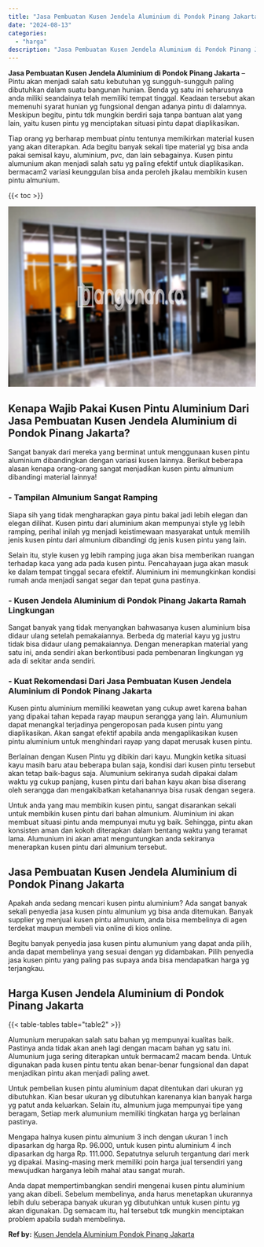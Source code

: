 ```yaml
---
title: "Jasa Pembuatan Kusen Jendela Aluminium di Pondok Pinang Jakarta"
date: "2024-08-13"
categories: 
  - "harga"
description: "Jasa Pembuatan Kusen Jendela Aluminium di Pondok Pinang Jakarta. Anda dapat mempertimbangkan sendiri mengenai kusen pintu aluminium yang akan dibeli. Sebelum..."
---
```


**Jasa Pembuatan Kusen Jendela Aluminium di Pondok Pinang Jakarta** – Pintu akan menjadi salah satu kebutuhan yg sungguh-sungguh paling dibutuhkan dalam suatu bangunan hunian. Benda yg satu ini seharusnya anda miliki seandainya telah memiliki tempat tinggal. Keadaan tersebut akan memenuhi syarat hunian yg fungsional dengan adanya pintu di dalamnya. Meskipun begitu, pintu tdk mungkin berdiri saja tanpa bantuan alat yang lain, yaitu kusen pintu yg menciptakan situasi pintu dapat diaplikasikan.

Tiap orang yg berharap membuat pintu tentunya memikirkan material kusen yang akan diterapkan. Ada begitu banyak sekali tipe material yg bisa anda pakai semisal kayu, aluminium, pvc, dan lain sebagainya. Kusen pintu alumunium akan menjadi salah satu yg paling efektif untuk diaplikasikan. bermacam2 variasi keunggulan bisa anda peroleh jikalau membikin kusen pintu almunium.

{{< toc >}}

![Jasa Pembuatan Kusen Jendela Aluminium di Pondok Pinang Jakarta](/images/harga-kusen-jendela-alumunium-47.png)

## Kenapa Wajib Pakai Kusen Pintu Aluminium Dari Jasa Pembuatan Kusen Jendela Aluminium di Pondok Pinang Jakarta?

Sangat banyak dari mereka yang berminat untuk menggunaan kusen pintu aluminium dibandingkan dengan variasi kusen lainnya. Berikut beberapa alasan kenapa orang-orang sangat menjadikan kusen pintu almunium dibandingi material lainnya!

### \- Tampilan Almunium Sangat Ramping

Siapa sih yang tidak mengharapkan gaya pintu bakal jadi lebih elegan dan elegan dilihat. Kusen pintu dari aluminium akan mempunyai style yg lebih ramping, perihal inilah yg menjadi keistimewaan masyarakat untuk memilih jenis kusen pintu dari almunium dibandingi dg jenis kusen pintu yang lain.

Selain itu, style kusen yg lebih ramping juga akan bisa memberikan ruangan terhadap kaca yang ada pada kusen pintu. Pencahayaan juga akan masuk ke dalam tempat tinggal secara efektif. Aluminium ini memungkinkan kondisi rumah anda menjadi sangat segar dan tepat guna pastinya.

### \- Kusen Jendela Aluminium di Pondok Pinang Jakarta Ramah Lingkungan

Sangat banyak yang tidak menyangkan bahwasanya kusen aluminium bisa didaur ulang setelah pemakaiannya. Berbeda dg material kayu yg justru tidak bisa didaur ulang pemakaiannya. Dengan menerapkan material yang satu ini, anda sendiri akan berkontibusi pada pembenaran lingkungan yg ada di sekitar anda sendiri.

### \- Kuat Rekomendasi Dari Jasa Pembuatan Kusen Jendela Aluminium di Pondok Pinang Jakarta

Kusen pintu aluminium memiliki keawetan yang cukup awet karena bahan yang dipakai tahan kepada rayap maupun serangga yang lain. Alumunium dapat menangkal terjadinya pengeroposan pada kusen pintu yang diaplikasikan. Akan sangat efektif apabila anda mengaplikasikan kusen pintu aluminium untuk menghindari rayap yang dapat merusak kusen pintu.

Berlainan dengan Kusen Pintu yg dibikin dari kayu. Mungkin ketika situasi kayu masih baru atau beberapa bulan saja, kondisi dari kusen pintu tersebut akan tetap baik-bagus saja. Alumunium sekiranya sudah dipakai dalam waktu yg cukup panjang, kusen pintu dari bahan kayu akan bisa diserang oleh serangga dan mengakibatkan ketahanannya bisa rusak dengan segera.

Untuk anda yang mau membikin kusen pintu, sangat disarankan sekali untuk membikin kusen pintu dari bahan almunium. Aluminium ini akan membuat situasi pintu anda mempunyai mutu yg baik. Sehingga, pintu akan konsisten aman dan kokoh diterapkan dalam bentang waktu yang teramat lama. Alumunium ini akan amat menguntungkan anda sekiranya menerapkan kusen pintu dari almunium tersebut.

## Jasa Pembuatan Kusen Jendela Aluminium di Pondok Pinang Jakarta

Apakah anda sedang mencari kusen pintu aluminium? Ada sangat banyak sekali penyedia jasa kusen pintu almunium yg bisa anda ditemukan. Banyak supplier yg menjual kusen pintu almunium, anda bisa membelinya di agen terdekat maupun membeli via online di kios online.

Begitu banyak penyedia jasa kusen pintu alumunium yang dapat anda pilih, anda dapat membelinya yang sesuai dengan yg didambakan. Pilih penyedia jasa kusen pintu yang paling pas supaya anda bisa mendapatkan harga yg terjangkau.

## Harga Kusen Jendela Aluminium di Pondok Pinang Jakarta

{{< table-tables table="table2" >}}

Alumunium merupakan salah satu bahan yg mempunyai kualitas baik. Pastinya anda tidak akan aneh lagi dengan macam bahan yg satu ini. Alumunium juga sering diterapkan untuk bermacam2 macam benda. Untuk digunakan pada kusen pintu tentu akan benar-benar fungsional dan dapat menjadikan pintu akan menjadi paling awet.

Untuk pembelian kusen pintu aluminium dapat ditentukan dari ukuran yg dibutuhkan. Kian besar ukuran yg dibutuhkan karenanya kian banyak harga yg patut anda keluarkan. Selain itu, almunium juga mempunyai tipe yang beragam, Setiap merk alumunium memiliki tingkatan harga yg berlainan pastinya.

Mengapa halnya kusen pintu almunium 3 inch dengan ukuran 1 inch dipasarkan dg harga Rp. 96.000, untuk kusen pintu aluminium 4 inch dipasarkan dg harga Rp. 111.000. Sepatutnya seluruh tergantung dari merk yg dipakai. Masing-masing merk memiliki poin harga jual tersendiri yang mewujudkan harganya lebih mahal atau sangat murah.

Anda dapat mempertimbangkan sendiri mengenai kusen pintu aluminium yang akan dibeli. Sebelum membelinya, anda harus menetapkan ukurannya lebih dulu seberapa banyak ukuran yg dibutuhkan untuk kusen pintu yg akan digunakan. Dg semacam itu, hal tersebut tdk mungkin menciptakan problem apabila sudah membelinya.

**Ref by:** [Kusen Jendela Aluminium Pondok Pinang Jakarta](https://id.wikipedia.org/wiki/Kusen)
